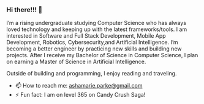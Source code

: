 ### Hi there!!! 👋

<!--
**ashamarieparke/AshamarieParke** is a ✨ _special_ ✨ repository because its `README.md` (this file) appears on your GitHub profile. -->

<!-- Here are some ideas to get you started: -->

I’m a rising undergraduate studying Computer Science who has always loved technology and keeping up with the latest frameworks/tools. I am interested in Software and Full Stack Development, Mobile App Development, Robotics, Cybersecurity,and Artificial Intelligence.
I’m becoming a better engineer by practicing new skills and building new projects. After I receive my Bachelor of Science in Computer Science, I plan on earning a Master of Science in Artificial Intelligence. 

Outside of building and programming, I enjoy reading and traveling.

- 📫 How to reach me: ashamarie.parke@gmail.com
- ⚡ Fun fact: I am on level 365 on Candy Crush Saga!
  
